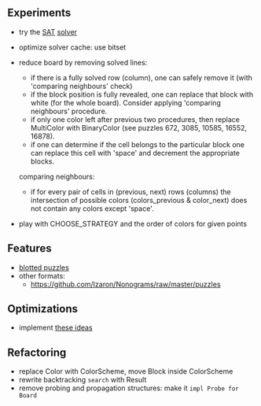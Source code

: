 ## Experiments
- try the [SAT](https://jix.one/tags/sat/) [solver](https://jix.github.io/varisat/manual/master/index.html)
- optimize solver cache: use bitset
- reduce board by removing solved lines:
  - if there is a fully solved row (column), one can safely remove it (with 'comparing neighbours' check)
  - if the block position is fully revealed, one can replace that block with white (for the whole board).
  Consider applying 'comparing neighbours' procedure.
  - if only one color left after previous two procedures, then replace MultiColor with BinaryColor
    (see puzzles 672, 3085, 10585, 16552, 16878).
  - if one can determine if the cell belongs to the particular block
    one can replace this cell with 'space' and decrement the appropriate blocks.

  comparing neighbours:
  - if for every pair of cells in (previous, next) rows (columns) the intersection
    of possible colors (colors_previous & color_next) does not contain any colors except 'space'.
- play with CHOOSE_STRATEGY and the order of colors for given points


## Features
- [blotted puzzles](https://webpbn.com/19407)
- other formats:
  - https://github.com/Izaron/Nonograms/raw/master/puzzles


## Optimizations
- implement [these ideas](https://habr.com/ru/post/454586/#comment_20248388)


## Refactoring
- replace Color with ColorScheme, move Block inside ColorScheme
- rewrite backtracking `search` with Result
- remove probing and propagation structures: make it `impl Probe for Board`
